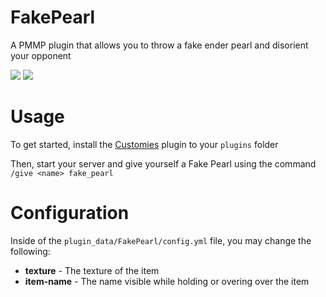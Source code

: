 # FakePearl

A PMMP plugin that allows you to throw a fake ender pearl and disorient your opponent

[![](https://poggit.pmmp.io/shield.api/FakePearl)](https://poggit.pmmp.io/p/FakePearl)
[![](https://poggit.pmmp.io/shield.dl.total/FakePearl)](https://poggit.pmmp.io/p/FakePearl)

# Usage

To get started, install the [Customies](https://poggit.pmmp.io/p/Customies/) plugin to your `plugins` folder

Then, start your server and give yourself a Fake Pearl using the command `/give <name> fake_pearl`

# Configuration

Inside of the `plugin_data/FakePearl/config.yml` file, you may change the following:

-   **texture** - The texture of the item
-   **item-name** - The name visible while holding or overing over the item
